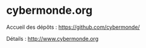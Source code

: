 # cybermonde.org

Accueil des dépôts : https://github.com/cybermonde/

Détails : http://www.cybermonde.org
